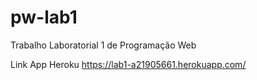 # pw-lab1
Trabalho Laboratorial 1 de Programação Web

Link App Heroku
https://lab1-a21905661.herokuapp.com/
